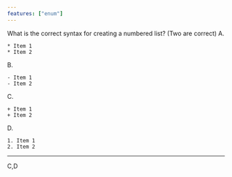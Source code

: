 ```yaml
---
features: ["enum"]
---
```

What is the correct syntax for creating a numbered list? (Two are correct)
A. 
```typst
* Item 1
* Item 2
```

B. 
```typst
- Item 1
- Item 2
```

C. 
```typst
+ Item 1
+ Item 2
```

D.
```typst
1. Item 1
2. Item 2
```
---
C,D
